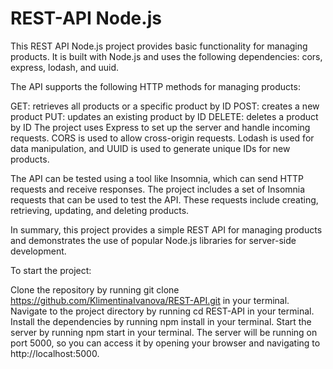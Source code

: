 # REST-API Node.js

This REST API Node.js project provides basic functionality for managing products. It is built with Node.js and uses the following dependencies: cors, express, lodash, and uuid.

The API supports the following HTTP methods for managing products:

GET: retrieves all products or a specific product by ID
POST: creates a new product
PUT: updates an existing product by ID
DELETE: deletes a product by ID
The project uses Express to set up the server and handle incoming requests. CORS is used to allow cross-origin requests. Lodash is used for data manipulation, and UUID is used to generate unique IDs for new products.

The API can be tested using a tool like Insomnia, which can send HTTP requests and receive responses. The project includes a set of Insomnia requests that can be used to test the API. These requests include creating, retrieving, updating, and deleting products.

In summary, this project provides a simple REST API for managing products and demonstrates the use of popular Node.js libraries for server-side development.


To start the project:

Clone the repository by running git clone https://github.com/KlimentinaIvanova/REST-API.git in your terminal.
Navigate to the project directory by running cd REST-API in your terminal.
Install the dependencies by running npm install in your terminal.
Start the server by running npm start in your terminal.
The server will be running on port 5000, so you can access it by opening your browser and navigating to http://localhost:5000.
